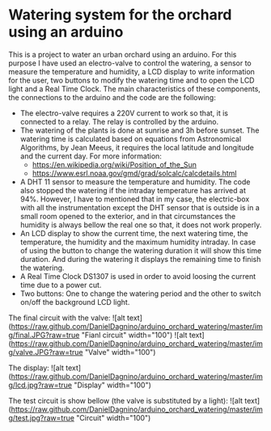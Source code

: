 # Watering system for the orchard using an arduino
This is a project to water an urban orchard using an arduino. For this purpose I have used an electro-valve to control the watering, a sensor to measure the temperature and humidity, a LCD display to write information for the user, two buttons to modify the watering time and to open the LCD light and a Real Time Clock.
The main characteristics of these components, the connections to the arduino and the code are the following:
* The electro-valve requires a 220V current to work so that, it is connected to a relay. The relay is controlled by the arduino.
* The watering of the plants is done at sunrise and 3h before sunset. The watering time is calculated based on equations from Astronomical Algorithms, by Jean Meeus, it requires the local latitude and longitude and the current day. For more information:
   - https://en.wikipedia.org/wiki/Position_of_the_Sun
   - https://www.esrl.noaa.gov/gmd/grad/solcalc/calcdetails.html
* A DHT 11 sensor to measure the temperature and humidity. The code also stopped the watering if the intraday temperature has arrived at 94%. However, I have to mentioned that in my case, the electric-box with all the instrumentation except the DHT sensor that is outside is in a small room opened to the exterior, and in that circumstances the humidity is always bellow the real one so that, it does not work properly.
* An LCD display to show the current time, the next watering time, the temperature, the humidity and the maximum humidity intraday. In case of using the button to change the watering duration it will show this time duration. And during the watering it displays the remaining time to finish the watering.
* A Real Time Clock DS1307 is used in order to avoid loosing the current time due to a power cut.
* Two buttons: One to change the watering period and the other to switch on/off the background LCD light.

The final circuit with the valve:
![alt text](https://raw.github.com/DanielDagnino/arduino_orchard_watering/master/img/final.JPG?raw=true "Fianl circuit" width="100")
![alt text](https://raw.github.com/DanielDagnino/arduino_orchard_watering/master/img/valve.JPG?raw=true "Valve" width="100")

The display:
![alt text](https://raw.github.com/DanielDagnino/arduino_orchard_watering/master/img/lcd.jpg?raw=true "Display" width="100")

The test circuit is show bellow (the valve is substituted by a light):
![alt text](https://raw.github.com/DanielDagnino/arduino_orchard_watering/master/img/test.jpg?raw=true "Circuit" width="100")
